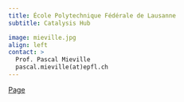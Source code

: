 ```yaml
---
title: École Polytechnique Fédérale de Lausanne
subtitle: Catalysis Hub

image: mieville.jpg
align: left
contact: >
  Prof. Pascal Mieville
  pascal.mieville(at)epfl.ch
---
```


[Page](https://people.epfl.ch/pascal.mieville)


